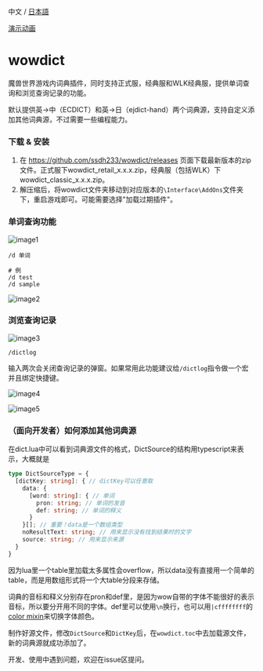 中文 / [日本語](README_ja.md)

[演示动画](https://www.bilibili.com/video/BV1Nu411n7sn)

# wowdict

魔兽世界游戏内词典插件，同时支持正式服，经典服和WLK经典服，提供单词查询和浏览查询记录的功能。

默认提供英->中（ECDICT）和英->日（ejdict-hand）两个词典源，支持自定义添加其他词典源，不过需要一些编程能力。

### 下载 & 安装
1. 在 https://github.com/ssdh233/wowdict/releases 页面下载最新版本的zip文件。正式服下wowdict_retail_x.x.x.zip，经典服（包括WLK）下wowdict_classic_x.x.x.zip。
2. 解压缩后，将wowdict文件夹移动到对应版本的`\Interface\AddOns`文件夹下，重启游戏即可。可能需要选择"加载过期插件"。

### 单词查询功能

![image1](https://github.com/ssdh233/wowdict/blob/feature/add-readme/images/1.png)

```
/d 单词

# 例
/d test
/d sample
```

![image2](https://github.com/ssdh233/wowdict/blob/feature/add-readme/images/2.png)


### 浏览查询记录
![image3](https://github.com/ssdh233/wowdict/blob/feature/add-readme/images/3.png)

```
/dictlog
```
输入两次会关闭查询记录的弹窗。如果常用此功能建议给`/dictlog`指令做一个宏并且绑定快捷键。

![image4](https://github.com/ssdh233/wowdict/blob/feature/add-readme/images/4.png)

![image5](https://github.com/ssdh233/wowdict/blob/feature/add-readme/images/5.png)


### （面向开发者）如何添加其他词典源

在dict.lua中可以看到词典源文件的格式，DictSource的结构用typescript来表示，大概就是
```typescript
type DictSourceType = {
  [dictKey: string]: { // dictKey可以任意取
    data: {
      [word: string]: { // 单词
        pron: string; // 单词的发音
        def: string; // 单词的释义
      }
    }[]; // 重要！data是一个数组类型
    noResultText: string; // 用来显示没有找到结果时的文字
    source: string; // 用来显示来源
  }
}
```

因为lua里一个table里加载太多属性会overflow，所以data没有直接用一个简单的table，而是用数组形式将一个大table分段来存储。

词典的音标和释义分别存在pron和def里，是因为wow自带的字体不能很好的表示音标，所以要分开用不同的字体。def里可以使用`\n`换行，也可以用`|cffffffff`的[color mixin](https://wowpedia.fandom.com/wiki/ColorMixin#Global_Colors)来切换字体颜色。

制作好源文件，修改`DictSource`和`DictKey`后，在`wowdict.toc`中去加载源文件，新的词典源就成功添加了。

开发、使用中遇到问题，欢迎在issue区提问。
